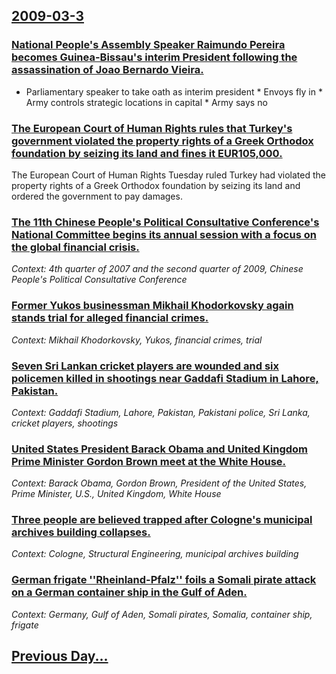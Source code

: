 ## [2009-03-3](/news/2009/03/3/index.md)

### [ National People's Assembly Speaker Raimundo Pereira becomes Guinea-Bissau's interim President following the assassination of Joao Bernardo Vieira. ](/news/2009/03/3/national-people-s-assembly-speaker-raimundo-pereira-becomes-guinea-bissau-s-interim-president-following-the-assassination-of-joapso-bernardo.md)
* Parliamentary speaker to take oath as interim president * Envoys fly in * Army controls strategic locations in capital * Army says no

### [ The European Court of Human Rights rules that Turkey's government violated the property rights of a Greek Orthodox foundation by seizing its land and fines it EUR105,000. ](/news/2009/03/3/the-european-court-of-human-rights-rules-that-turkey-s-government-violated-the-property-rights-of-a-greek-orthodox-foundation-by-seizing-it.md)
The European Court of Human Rights Tuesday ruled Turkey had violated the property rights of a Greek Orthodox foundation by seizing its land and ordered the government to pay damages.

### [ The 11th Chinese People's Political Consultative Conference's National Committee begins its annual session with a focus on the global financial crisis. ](/news/2009/03/3/the-11th-chinese-people-s-political-consultative-conference-s-national-committee-begins-its-annual-session-with-a-focus-on-the-global-finan.md)
_Context: 4th quarter of 2007 and the second quarter of 2009, Chinese People's Political Consultative Conference_

### [ Former Yukos businessman Mikhail Khodorkovsky again stands trial for alleged financial crimes. ](/news/2009/03/3/former-yukos-businessman-mikhail-khodorkovsky-again-stands-trial-for-alleged-financial-crimes.md)
_Context: Mikhail Khodorkovsky, Yukos, financial crimes, trial_

### [ Seven Sri Lankan cricket players are wounded and six policemen killed in shootings near Gaddafi Stadium in Lahore, Pakistan. ](/news/2009/03/3/seven-sri-lankan-cricket-players-are-wounded-and-six-policemen-killed-in-shootings-near-gaddafi-stadium-in-lahore-pakistan.md)
_Context: Gaddafi Stadium, Lahore, Pakistan, Pakistani police, Sri Lanka, cricket players, shootings_

### [ United States President Barack Obama and United Kingdom Prime Minister Gordon Brown meet at the White House. ](/news/2009/03/3/united-states-president-barack-obama-and-united-kingdom-prime-minister-gordon-brown-meet-at-the-white-house.md)
_Context: Barack Obama, Gordon Brown, President of the United States, Prime Minister, U.S., United Kingdom, White House_

### [ Three people are believed trapped after Cologne's municipal archives building collapses. ](/news/2009/03/3/three-people-are-believed-trapped-after-cologne-s-municipal-archives-building-collapses.md)
_Context: Cologne, Structural Engineering, municipal archives building_

### [ German frigate ''Rheinland-Pfalz'' foils a Somali pirate attack on a German container ship in the Gulf of Aden. ](/news/2009/03/3/german-frigate-rheinland-pfalz-foils-a-somali-pirate-attack-on-a-german-container-ship-in-the-gulf-of-aden.md)
_Context: Germany, Gulf of Aden, Somali pirates, Somalia, container ship, frigate_

## [Previous Day...](/news/2009/03/2/index.md)

